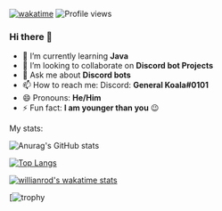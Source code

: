 [![wakatime](https://wakatime.com/badge/user/986136b0-1846-407d-98bf-6419adad41cb.svg)](https://wakatime.com/@986136b0-1846-407d-98bf-6419adad41cb)
![Profile views](https://gpvc.arturio.dev/doom306)

### Hi there 👋

- 🌱 I’m currently learning **Java**
- 👯 I’m looking to collaborate on **Discord bot Projects**
- 💬 Ask me about **Discord bots**
- 📫 How to reach me: 
            Discord: **General Koala#0101**
- 😄 Pronouns: **He/Him**
- ⚡ Fun fact: **I am younger than you** 😉

My stats: 

![Anurag's GitHub stats](https://github-readme-stats.vercel.app/api?username=Doom306&show_icons=true&theme=chartreuse-dark)

[![Top Langs](https://github-readme-stats.vercel.app/api/top-langs/?username=Doom306&layout=compact)](https://github.com/anuraghazra/github-readme-stats)

[![willianrod's wakatime stats](https://github-readme-stats.vercel.app/api/wakatime?username=General_Koala)](https://github.com/anuraghazra/github-readme-stats)

[![trophy](https://github-profile-trophy.vercel.app/?username=General_Koala&theme=onestar)
